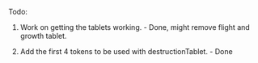 Todo:

1. Work on getting the tablets working. - Done, might remove flight and growth tablet.

2. Add the first 4 tokens to be used with destructionTablet. - Done

